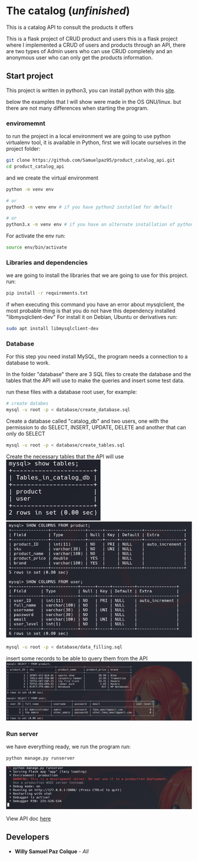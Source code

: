 # The catalog (*unfinished*)
This is a catalog API to consult the products it offers

This is a flask project of CRUD product and users
this is a flask project where I implemented a CRUD of users and products through an API, there are two types of Admin users who can use CRUD completely and an anonymous user who can only get the products information.

## Start project

This project is written in python3, you can install python with this [site](https://www.python.org/).

below the examples that I will show were made in the OS GNU/linux. but there are not many differences when starting the program.

### enviromemnt 
to run the project in a local environment we are going to use python virtualenv tool, it is available in Python, first we will locate ourselves in the project folder:
```bash
git clone https://github.com/Samuelpaz95/product_catalog_api.git
cd product_catalog_api
```
and we create the virtual environment
```sh
python -m venv env
```
```sh
# or
python3 -m venv env # if you have python2 installed for default
```
```sh
# or
python3.x -m venv env # if you have an alternate installation of python 3
```
For activate the env run:
```sh
source env/bin/activate
```

### Libraries and dependencies
we are going to install the libraries that we are going to use for this project.
run:
```sh
pip install -r requirements.txt
```
if when executing this command you have an error about mysqlclient, the most probable thing is that you do not have this dependency installed "libmysqlclient-dev"
For install it on Debian, Ubuntu or derivatives run:
```sh
sudo apt install libmysqlclient-dev
```
### Database
For this step you need install MySQL, the program needs a connection to a database to work.

In the folder "database" there are 3 SQL files to create the database and the tables that the API will use to make the queries and insert some test data.

run these files with a database root user, for example:
```sh
# create databes
mysql -u root -p < database/create_database.sql
```
Create a database called "catalog_db" and two users, one with the permission to do SELECT, INSERT, UPDATE, DELETE and another that can only do SELECT
```sh
mysql -u root -p < database/create_tables.sql
```
Create the necessary tables that the API will use
![tables](.github/images/tables.png)
![columns](.github/images/table_columns.png)
```sh
mysql -u root -p < database/data_filling.sql
```
insert some records to be able to query them from the API
![columns](.github/images/data.png)



### Run server
we have everything ready, we run the program
run:
```sh
python manage.py runserver
```
![image](.github/images/runserver.png)

View API doc [here](doc/api_doc.md)

## Developers

* **Willy Samuel Paz Colque** - *All*